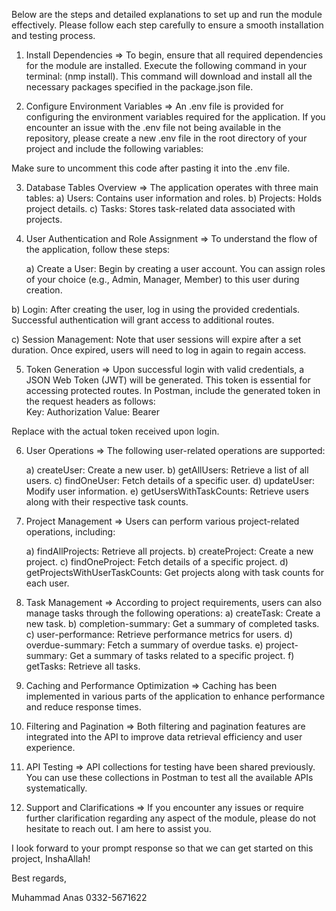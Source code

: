 <!-- IR SOLUTIONS TASK -->

Below are the steps and detailed explanations to set up and run the module effectively. Please follow each step carefully to ensure a smooth installation and testing process.

1. Install Dependencies => To begin, ensure that all required dependencies for the module are installed. Execute the following command in your terminal: (nmp install). This command will download and install all the necessary packages specified in the package.json file.

2. Configure Environment Variables => An .env file is provided for configuring the environment variables required for the application. If you encounter an issue with the .env file not being available in the repository, please create a new .env file in the root directory of your project and include the following variables:

<!-- MONGODB_URI='mongodb://127.0.0.1:27017/IrSolutions'
JWT_SECRET='HMAC'
PORT=3000
REDIS_HOST=localhost
REDIS_PORT=6379 -->

Make sure to uncomment this code after pasting it into the .env file.

3. Database Tables Overview => The application operates with three main tables:
   a) Users: Contains user information and roles.
   b) Projects: Holds project details.
   c) Tasks: Stores task-related data associated with projects.

4. User Authentication and Role Assignment => To understand the flow of the application, follow these steps:

   a) Create a User: Begin by creating a user account. You can assign roles of your choice (e.g., Admin, Manager, Member) to this user during creation.

b) Login: After creating the user, log in using the provided credentials. Successful authentication will grant access to additional routes.

c) Session Management: Note that user sessions will expire after a set duration. Once expired, users will need to log in again to regain access.

5. Token Generation => Upon successful login with valid credentials, a JSON Web Token (JWT) will be generated. This token is essential for accessing protected routes. In Postman, include the generated token in the request headers as follows:  
   Key: Authorization
   Value: Bearer <generated-token>

Replace <generated-token> with the actual token received upon login.

6.  User Operations => The following user-related operations are supported:

    a) createUser: Create a new user.
    b) getAllUsers: Retrieve a list of all users.
    c) findOneUser: Fetch details of a specific user.
    d) updateUser: Modify user information.
    e) getUsersWithTaskCounts: Retrieve users along with their respective task counts.

7.  Project Management => Users can perform various project-related operations, including:

    a) findAllProjects: Retrieve all projects.
    b) createProject: Create a new project.
    c) findOneProject: Fetch details of a specific project.
    d) getProjectsWithUserTaskCounts: Get projects along with task counts for each user.

8.  Task Management => According to project requirements, users can also manage tasks through the following operations:
    a) createTask: Create a new task.
    b) completion-summary: Get a summary of completed tasks.
    c) user-performance: Retrieve performance metrics for users.
    d) overdue-summary: Fetch a summary of overdue tasks.
    e) project-summary: Get a summary of tasks related to a specific project.
    f) getTasks: Retrieve all tasks.

9.  Caching and Performance Optimization => Caching has been implemented in various parts of the application to enhance performance and reduce response times.

10. Filtering and Pagination => Both filtering and pagination features are integrated into the API to improve data retrieval efficiency and user experience.

11. API Testing => API collections for testing have been shared previously. You can use these collections in Postman to test all the available APIs systematically.

12. Support and Clarifications => If you encounter any issues or require further clarification regarding any aspect of the module, please do not hesitate to reach out. I am here to assist you.

I look forward to your prompt response so that we can get started on this project, InshaAllah!

Best regards,

Muhammad Anas
0332-5671622
